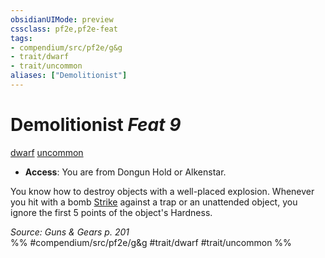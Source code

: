 ```yaml
---
obsidianUIMode: preview
cssclass: pf2e,pf2e-feat
tags:
- compendium/src/pf2e/g&g
- trait/dwarf
- trait/uncommon
aliases: ["Demolitionist"]
---
```

# Demolitionist  *Feat 9*  
[dwarf](../../rules/traits/dwarf.md)  [uncommon](../../rules/traits/uncommon.md)  

- **Access**: You are from Dongun Hold or Alkenstar.

You know how to destroy objects with a well-placed explosion. Whenever you hit with a bomb [Strike](../../rules/actions/strike.md) against a trap or an unattended object, you ignore the first 5 points of the object's Hardness.

*Source: Guns & Gears p. 201*  
%% #compendium/src/pf2e/g&g #trait/dwarf #trait/uncommon %%